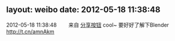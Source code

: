 layout: weibo
date: 2012-05-18 11:38:48
---
2012-05-18 11:38:48  &nbsp;&nbsp;&nbsp;&nbsp;&nbsp;&nbsp; 来自 <a href="http://app.weibo.com/t/feed/cUcI1A" rel="nofollow">分享按钮</a>
cool~ 要好好了解下Blender http://t.cn/amnAkm ​​​
